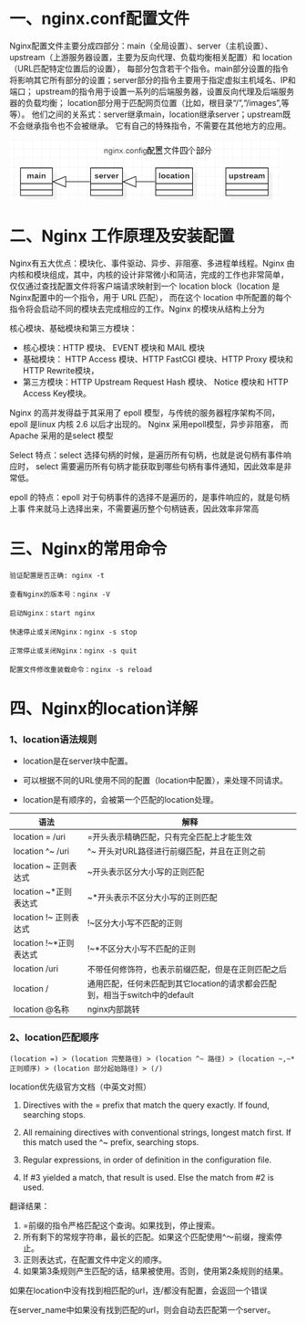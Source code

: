 # 一、nginx.conf配置文件

Nginx配置文件主要分成四部分：main（全局设置）、server（主机设置）、
upstream（上游服务器设置，主要为反向代理、负载均衡相关配置）和 location（URL匹配特定位置后的设置），
每部分包含若干个指令。main部分设置的指令将影响其它所有部分的设置；server部分的指令主要用于指定虚拟主机域名、IP和端口；
upstream的指令用于设置一系列的后端服务器，设置反向代理及后端服务器的负载均衡；
location部分用于匹配网页位置（比如，根目录“/”,“/images”,等等）。
他们之间的关系式：server继承main，location继承server；upstream既不会继承指令也不会被继承。
它有自己的特殊指令，不需要在其他地方的应用。

![](pages/nginx.config配置文件四个部分.png)

# 二、Nginx 工作原理及安装配置
Nginx有五大优点：模块化、事件驱动、异步、非阻塞、多进程单线程。Nginx 由内核和模块组成，其中，内核的设计非常微小和简洁，完成的工作也非常简单，
仅仅通过查找配置文件将客户端请求映射到一个 location block（location 是 Nginx配置中的一个指令，用于 URL 匹配），
而在这个 location 中所配置的每个指令将会启动不同的模块去完成相应的工作。Nginx 的模块从结构上分为

核心模块、基础模块和第三方模块： 

* 核心模块：HTTP 模块、 EVENT 模块和 MAIL 模块
* 基础模块： HTTP Access 模块、HTTP FastCGI 模块、HTTP Proxy 模块和 HTTP Rewrite模块，
* 第三方模块：HTTP Upstream Request Hash 模块、 Notice 模块和 HTTP Access Key模块。

Nginx 的高并发得益于其采用了 epoll 模型，与传统的服务器程序架构不同，
epoll 是linux 内核 2.6 以后才出现的。 Nginx 采用epoll模型，异步非阻塞，
而 Apache 采用的是select 模型 

Select 特点：select 选择句柄的时候，是遍历所有句柄，也就是说句柄有事件响应时，
select 需要遍历所有句柄才能获取到哪些句柄有事件通知，因此效率是非常低。

epoll 的特点：epoll 对于句柄事件的选择不是遍历的，是事件响应的，就是句柄上事
件来就马上选择出来，不需要遍历整个句柄链表，因此效率非常高 

# 三、Nginx的常用命令

```
验证配置是否正确: nginx -t

查看Nginx的版本号：nginx -V

启动Nginx：start nginx

快速停止或关闭Nginx：nginx -s stop

正常停止或关闭Nginx：nginx -s quit

配置文件修改重装载命令：nginx -s reload
```

# 四、Nginx的location详解

### 1、location语法规则

* location是在server块中配置。

* 可以根据不同的URL使用不同的配置（location中配置），来处理不同请求。

* location是有顺序的，会被第一个匹配的location处理。

|           语法         |                  解释                          |
| --------------------- | -------------------------------------------    |
| location = /uri       | =开头表示精确匹配，只有完全匹配上才能生效          |
|location ^~ /uri       | ^~ 开头对URL路径进行前缀匹配，并且在正则之前       |    
|location ~ 正则表达式   | ~开头表示区分大小写的正则匹配                     |
|location ~*正则表达式   | ~*开头表示不区分大小写的正则匹配                  |
|location !~ 正则表达式  | !~区分大小写不匹配的正则                         |
|location !~*正则表达式  | !~*不区分大小写不匹配的正则                      |
|location /uri          | 不带任何修饰符，也表示前缀匹配，但是在正则匹配之后  |
|location /             | 通用匹配，任何未匹配到其它location的请求都会匹配到，相当于switch中的default
|location @名称          | nginx内部跳转

### 2、location匹配顺序

`(location =) > (location 完整路径) > (location ^~ 路径) > (location ~,~* 正则顺序) > (location 部分起始路径) > (/)`

location优先级官方文档（中英文对照）

1. Directives with the = prefix that match the query exactly. If found, searching stops.

2. All remaining directives with conventional strings, longest match first. If this match used the ^~ prefix, searching stops.

3. Regular expressions, in order of definition in the configuration file.

4. If #3 yielded a match, that result is used. Else the match from #2 is used.

翻译结果：
1. =前缀的指令严格匹配这个查询。如果找到，停止搜索。
2. 所有剩下的常规字符串，最长的匹配。如果这个匹配使用^〜前缀，搜索停止。
3. 正则表达式，在配置文件中定义的顺序。
4. 如果第3条规则产生匹配的话，结果被使用。否则，使用第2条规则的结果。

如果在location中没有找到相匹配的url，连/都没有配置，会返回一个错误

在server_name中如果没有找到匹配的url，则会自动去匹配第一个server。